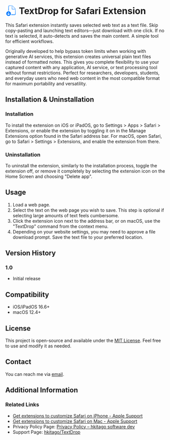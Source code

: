 # <img src="https://raw.githubusercontent.com/hkitago/TextDrop/refs/heads/main/Shared%20(App)/Resources/Icon.png" height="36" valign="bottom"/> TextDrop for Safari Extension

This Safari extension instantly saves selected web text as a text file. Skip copy-pasting and launching text editors—just download with one click. If no text is selected, it auto-detects and saves the main content. A simple tool for efficient workflows.

Originally developed to help bypass token limits when working with generative AI services, this extension creates universal plain text files instead of formatted notes. This gives you complete flexibility to use your captured content with any application, AI service, or text processing tool without format restrictions. Perfect for researchers, developers, students, and everyday users who need web content in the most compatible format for maximum portability and versatility.

## Installation & Uninstallation

### Installation

To install the extension on iOS or iPadOS, go to Settings > Apps > Safari > Extensions, or enable the extension by toggling it on in the Manage Extensions option found in the Safari address bar.
For macOS, open Safari, go to Safari > Settings > Extensions, and enable the extension from there.

### Uninstallation

To uninstall the extension, similarly to the installation process, toggle the extension off, or remove it completely by selecting the extension icon on the Home Screen and choosing "Delete app".

## Usage

1. Load a web page.
2. Select the text on the web page you wish to save. This step is optional if selecting large amounts of text feels cumbersome.
3. Click the extension icon next to the address bar, or on macOS, use the "TextDrop" command from the context menu.
4. Depending on your website settings, you may need to approve a file download prompt. Save the text file to your preferred location.

## Version History

### 1.0

- Initial release

## Compatibility

- iOS/iPadOS 16.6+
- macOS 12.4+

## License

This project is open-source and available under the [MIT License](LICENSE). Feel free to use and modify it as needed.

## Contact

You can reach me via [email](mailto:hkitago@icloud.com?subject=Support%20for%20TextDrop).

## Additional Information

### Related Links

- [Get extensions to customize Safari on iPhone - Apple Support](https://support.apple.com/guide/iphone/iphab0432bf6/18.0/ios/18.0)
- [Get extensions to customize Safari on Mac - Apple Support](https://support.apple.com/guide/safari/get-extensions-sfri32508/mac)
- Privacy Policy Page: [Privacy Policy – hkitago software dev](https://hkitago.com/privacy-policy/)
- Support Page: [hkitago/TextDrop](https://github.com/hkitago/ColorMark/)
